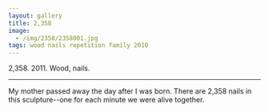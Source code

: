 ```yaml
---
layout: gallery
title: 2,358
image: 
  - /img/2358/2358001.jpg
tags: wood nails repetition family 2010
---
```



2,358. 2011. Wood, nails.   
***
My mother passed away the day after I was born.  There are 2,358 nails in this sculpture--one for each minute we were alive together.